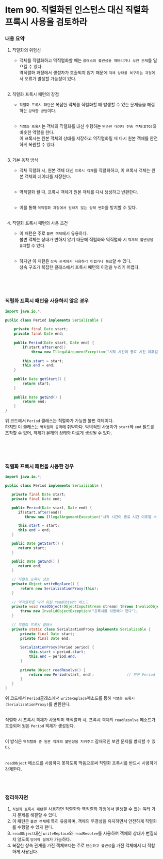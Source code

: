 # Item 90. 직렬화된 인스턴스 대신 직렬화 프록시 사용을 검토하라

### 내용 요약 <br>
1. 직렬화의 위험성
    - 객체를 직렬화하고 역직렬화할 때는 `클래스의 불변성을 깨뜨리거나 보안 문제`를 일으킬 수 있다. <br>
      역직렬화 과정에서 생성자가 호출되지 않기 때문에 `객체 상태를 복구하는 과정`에서 오류가 발생할 가능성이 있다. <br><br>


2. 직렬화 프록시 패턴의 장점
    - `직렬화 프록시 패턴`은 복잡한 객체를 직렬화할 때 발생할 수 있는 문제들을 해결하는 `강력한 방법`이다. <br><br>

    - `직렬화 프록시`는 객체의 직렬화를 대신 수행하는 `단순한 데이터 전송 객체(DTO)`와 비슷한 역할을 한다. <br>
      이 프록시는 원본 객체의 상태를 저장하고 역직렬화될 때 다시 원본 객체를 안전하게 복원할 수 있다. <br><br>

3. 기본 동작 방식
    - 객체 직렬화 시, 원본 객체 대신 `프록시 객체`를 직렬화하고, 이 프록시 객체는 원본 객체의 데이터를 저장한다. <br><br>

    - 역직렬화 될 때, 프록시 객체가 원본 객체를 다시 생성하고 반환한다. <br><br>
   
    - 이를 통해 `역직렬화 과정에서 원하지 않는 상태 변화`를 방지할 수 있다. <br><br>


4. 직렬화 프록시 패턴의 사용 조건
    - 이 패턴은 주로 `불변 객체`에서 유용하다. <br>
      불변 객체는 상태가 변하지 않기 때문에 직렬화와 역직렬화 시 `객체의 불변성을 유지`할 수 있다. <br><br>
   
    - 하지만 이 패턴은 `상속 관계에서 사용하기 어렵거나 복잡`할 수 있다. <br>
      상속 구조가 복잡한 클래스에서 프록시 패턴의 이점을 누리기 어렵다. <br><br>


<br><br>




### 직렬화 프록시 패턴을 사용하지 않은 경우
```java
import java.io.*;

public class Period implements Serializable {
    
    private final Date start;
    private final Date end;
   
    public Period(Date start, Date end) {
        if(start.after(end))
            throw new IllegalArgumentException("시작 시간이 종료 시간 이후일 수 없다.");
        
        this.start = start;
        this.end = end;
    }
    
    public Date getStart() {
        return start;
    }
    
    public Date getEnd() {
        return end;
    }
}
```
위 코드에서 `Period` 클래스는 직렬화가 가능한 불변 객체이다. <br>
하지만 이 클래스는 `역직렬화 공격`에 취약하다. 악의적인 사용자가 `start`와 `end` 필드를 조작할 수 있어, 객체가 본래의 상태와 다르게 생성될 수 있다. <br><br>

<br><br>



### 직렬화 프록시 패턴을 사용한 경우
```java
import java.io.*;

public class Period implements Serializable {

   private final Date start;
   private final Date end;

   public Period(Date start, Date end) {
      if(start.after(end))
         throw new IllegalArgumentException("시작 시간이 종료 시간 이후일 수 없다.");

      this.start = start;
      this.end = end;
   }

   public Date getStart() {
      return start;
   }

   public Date getEnd() {
      return end;
   }
   
   // 직렬화 프록시 생성
   private Object writeReplace() {
       return new SerializationProxy(this);
   }
   
   // 역직렬화를 막기 위한 readObject 메소드
   private void readObject(ObjectInputStream stream) throws InvalidObjectException {
       throw new InvalidObjectException("프록시를 사용해야 한다");
   }
   
   // 직렬화 프록시 클래스
   private static class SerialzationProxy implements Serializable {
       private final Date start;
       private final Date end;
       
       SerialzationProxy(Period period) {
           this.start = period.start;
           this.end = period.end;
       }
       
       private Object readResolve() {
           return new Period(start, end);               // 원본 Period 객체 복원
       }
   }
}
```
위 코드에서 `Period`클래스에서 `writeReplace`메소드를 통해 `직렬화 프록시(SerializationProxy)`를 반환한다. <br><br>

직렬화 시 프록시 객체가 사용되며 역직렬화 시, 프록시 객체의 `readResolve` 메소드가 호출되어 원본 `Period` 객체가 생성된다. <br><br>

이 방식은 `역직렬화 중 원본 객체의 불변성을 지켜주고` 잠재적인 보안 문제를 방지할 수 있다. <br><br>

`readObject` 메소드를 사용하지 못하도록 막음으로써 직렬화 프록시를 반드시 사용하게 강제한다. 

<br><br>


### 정리하자면
1. `직렬화 프록시 패턴`을 사용하면 직렬화와 역직렬화 과정에서 발생할 수 있는 여러 가지 문제를 해결할 수 있다. 
2. 이 패턴은 `불변 객체`에 특히 유용하며, 객체의 무결성을 유지하면서 안전하게 직렬화를 수행할 수 있게 한다.
3. `readObject`대신 `writeReplace`와 `readResolve`를 사용하여 객체의 상태가 변질되지 않도록 `방어적 설계`가 가능하다.
4. 복잡한 상속 관계를 가진 객체보다는 주로 `단순하고 불변성`을 가진 객체에서 더 적합하게 사용된다.
